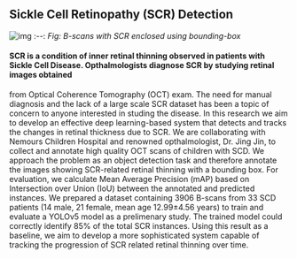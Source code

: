 ## Sickle Cell Retinopathy (SCR) Detection
![img](https://user-images.githubusercontent.com/16880159/153737914-73c3d782-09f8-41b7-8636-c0708fdebfb0.png)
:--:
*Fig: B-scans with SCR enclosed using bounding-box*
#### SCR is a condition of inner retinal thinning observed in patients with Sickle Cell Disease. Opthalmologists diagnose SCR by studying retinal images obtained 
from Optical Coherence Tomography (OCT) exam. The need for manual diagnosis and the lack of a large scale SCR dataset has been a topic of concern to anyone 
interested in studing the disease. In this research we aim to develop an effective deep learning-based system that detects and tracks the changes in retinal 
thickness due to SCR. We are collaborating with Nemours Children Hospital and renowned opthalmologist, Dr. Jing Jin, to collect and annotate high quality OCT 
scans of children with SCD. We approach the problem as an object detection task and therefore annotate the images showing SCR-related retinal thinning with a 
bounding box. For evaluation, we calculate Mean Average Precision (mAP) based on Intersection over Union (IoU) between the annotated and predicted instances. 
We prepared a dataset containing 3906 B-scans from 33 SCD patients (14 male, 21 female, mean age 12.99&pm;4.56 years) to train and evaluate a YOLOv5 model as a 
prelimenary study. The trained model could correctly identify 85% of the total SCR instances. Using this result as a baseline, we aim to develop a more 
sophisticated system capable of tracking the progression of SCR related retinal thinning over time. 
<!-- https://commons.wikimedia.org/w/index.php?curid=18776091#/media/File:Fundus_photograph_of_normal_left_eye.jpg -->
